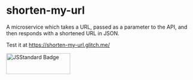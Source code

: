 # shorten-my-url

A microservice which takes a URL, passed as a parameter to the API, and then responds with a shortened URL in JSON.

Test it at <a href="https://shorten-my-url.glitch.me/">https://shorten-my-url.glitch.me/</a>

<img src="https://cdn.jsdelivr.net/gh/standard/standard/badge.svg?1503150814326" alt="JSStandard Badge" height="56" width="171">